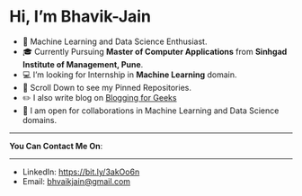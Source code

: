 # Hi, I’m Bhavik-Jain
- 👀 Machine Learning and Data Science Enthusiast.
- 🎓 Currently Pursuing **Master of Computer Applications** from **Sinhgad Institute of Management, Pune**.
- 💻 I’m looking for Internship in **Machine Learning** domain.
- 📜 Scroll Down to see my Pinned Repositories.
- ✏️ I also write blog on [Blogging for Geeks]("https://bloggingforgeeks.com/" "Blogging for Geeks")
- 🎯 I am open for collaborations in Machine Learning and Data Science domains.
***********
**You Can Contact Me On**:
***********
- LinkedIn: https://bit.ly/3akOo6n
- Email: bhvaikjain@gmail.com
